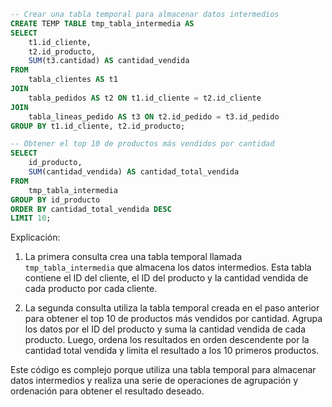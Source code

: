 ```sql
-- Crear una tabla temporal para almacenar datos intermedios
CREATE TEMP TABLE tmp_tabla_intermedia AS
SELECT
    t1.id_cliente,
    t2.id_producto,
    SUM(t3.cantidad) AS cantidad_vendida
FROM
    tabla_clientes AS t1
JOIN
    tabla_pedidos AS t2 ON t1.id_cliente = t2.id_cliente
JOIN
    tabla_lineas_pedido AS t3 ON t2.id_pedido = t3.id_pedido
GROUP BY t1.id_cliente, t2.id_producto;

-- Obtener el top 10 de productos más vendidos por cantidad
SELECT
    id_producto,
    SUM(cantidad_vendida) AS cantidad_total_vendida
FROM
    tmp_tabla_intermedia
GROUP BY id_producto
ORDER BY cantidad_total_vendida DESC
LIMIT 10;
```

Explicación:

1. La primera consulta crea una tabla temporal llamada `tmp_tabla_intermedia` que almacena los datos intermedios. Esta tabla contiene el ID del cliente, el ID del producto y la cantidad vendida de cada producto por cada cliente.

2. La segunda consulta utiliza la tabla temporal creada en el paso anterior para obtener el top 10 de productos más vendidos por cantidad. Agrupa los datos por el ID del producto y suma la cantidad vendida de cada producto. Luego, ordena los resultados en orden descendente por la cantidad total vendida y limita el resultado a los 10 primeros productos.

Este código es complejo porque utiliza una tabla temporal para almacenar datos intermedios y realiza una serie de operaciones de agrupación y ordenación para obtener el resultado deseado.